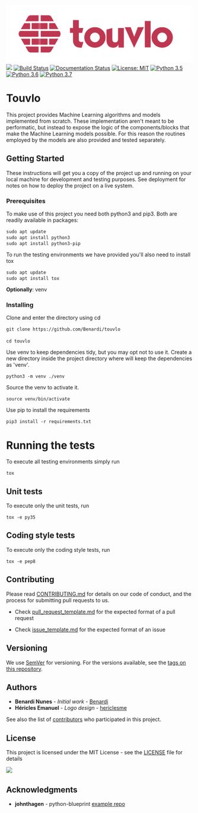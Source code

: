 ![Touvlo Logo](docs/content/img/touvlo_wide.png)
<a href="https://app.fossa.io/projects/git%2Bgithub.com%2FBenardi%2Ftouvlo?ref=badge_small" alt="FOSSA Status"><img src="https://app.fossa.io/api/projects/git%2Bgithub.com%2FBenardi%2Ftouvlo.svg?type=small"/></a>
[![Build Status](https://api.travis-ci.org/Benardi/touvlo.svg?branch=master)](https://travis-ci.org/Benardi/touvlo)
[![Documentation Status](https://readthedocs.org/projects/touvlo/badge/?version=latest)](https://touvlo.readthedocs.io/en/latest/?badge=latest)
[![License: MIT](https://img.shields.io/badge/License-MIT-yellow.svg)](https://opensource.org/licenses/MIT)
[![Python 3.5](https://img.shields.io/badge/python-3.5-blue.svg)](https://www.python.org/downloads/release/python-350/)
[![Python 3.6](https://img.shields.io/badge/python-3.6-blue.svg)](https://www.python.org/downloads/release/python-360/)
[![Python 3.7](https://img.shields.io/badge/python-3.7-blue.svg)](https://www.python.org/downloads/release/python-370/)

# Touvlo

This project provides Machine Learning algorithms and models implemented from scratch. These implementation aren't meant to be performatic, but instead to expose the logic of the components/blocks that make the Machine Learning models possible. For this reason the routines employed by the models are also provided and tested separately.

## Getting Started

These instructions will get you a copy of the project up and running on your local machine for development and testing purposes. See deployment for notes on how to deploy the project on a live system.

### Prerequisites

To make use of this project you need both python3 and pip3.
Both are readily available in packages: 

```
sudo apt update
sudo apt install python3
sudo apt install python3-pip
```
To run the testing environments we have provided you'll also need to install tox

```
sudo apt update
sudo apt install tox
```

**Optionally**: venv

### Installing

Clone and enter the directory using cd

```
git clone https://github.com/Benardi/touvlo

cd touvlo 
```

Use venv to keep dependencies tidy, but you may opt not to use it.
Create a new directory inside the project directory where will keep the dependencies as 'venv'.

```
python3 -m venv ./venv
```

Source the venv to activate it.

```
source venv/bin/activate
```

Use pip to install the requirements

```
pip3 install -r requirements.txt
```

# Running the tests

To execute all testing environments simply run 

```
tox
``` 

## Unit tests

To execute only the unit tests, run 

```
tox -e py35
``` 

## Coding style tests

To execute only the coding style tests, run 

```
tox -e pep8
``` 

## Contributing

Please read [CONTRIBUTING.md](https://github.com/Benardi/touvlo/blob/master/CONTRIBUTING.md) for details on our code of conduct, and the process for submitting pull requests to us.

* Check [pull_request_template.md](https://github.com/Benardi/touvlo/blob/master/pull_request_template.md) for the expected format of a pull request

* Check [issue_template.md](https://github.com/Benardi/touvlo/blob/master/issue_template.md) for the expected format of an issue

## Versioning

We use [SemVer](http://semver.org/) for versioning. For the versions available, see the [tags on this repository](https://github.com/Benardi/touvlo/tags). 

## Authors

* **Benardi Nunes** - *Initial work* - [Benardi](https://github.com/Benardi)
* **Héricles Emanuel** - *Logo design* - [hericlesme](https://github.com/hericlesme)

See also the list of [contributors](https://github.com/Benardi/touvlo/contributors) who participated in this project.

## License

This project is licensed under the MIT License - see the [LICENSE](LICENSE) file for details


<a href="https://app.fossa.io/projects/git%2Bgithub.com%2FBenardi%2Ftouvlo?ref=badge_large" alt="FOSSA Status"><img src="https://app.fossa.io/api/projects/git%2Bgithub.com%2FBenardi%2Ftouvlo.svg?type=large"/></a>

## Acknowledgments

* **johnthagen** - python-blueprint [example repo](https://github.com/johnthagen/python-blueprint)
